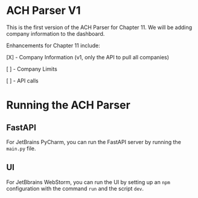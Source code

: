 # ACH Parser V1

This is the first version of the ACH Parser for Chapter 11. We will be adding company information to the dashboard.

Enhancements for Chapter 11 include:

[X] - Company Information (v1, only the API to pull all companies)

[ ] - Company Limits

[ ] - API calls

# Running the ACH Parser

## FastAPI

For JetBrains PyCharm, you can run the FastAPI server by running the `main.py` file.

## UI 

For JetBbrains WebStorm, you can run the UI by setting up an `npm` configuration with the command `run` and 
the script `dev`. 